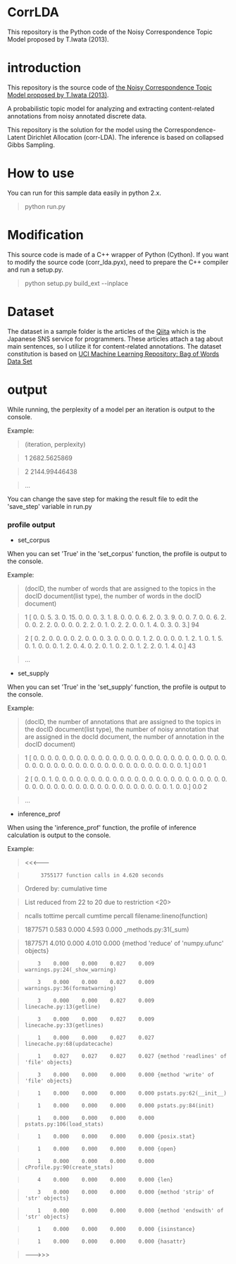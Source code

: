 # CorrLDA
This repository is the Python code of the Noisy Correspondence Topic Model proposed by T.Iwata (2013).

# introduction
This repository is the source code of [the Noisy Correspondence Topic Model proposed by T.Iwata (2013)](http://ieeexplore.ieee.org/xpl/login.jsp?tp=&arnumber=6193102&url=http%3A%2F%2Fieeexplore.ieee.org%2Fiel5%2F69%2F6517838%2F06193102.pdf%3Farnumber%3D6193102).

A probabilistic topic model for analyzing and extracting content-related annotations from noisy annotated discrete data. 

This repository is the solution for the model using the Correspondence-Latent Dirichlet Allocation (corr-LDA).
The inference is based on collapsed Gibbs Sampling.

# How to use
You can run for this sample data easily in python 2.x.

> python run.py

# Modification
This source code is made of a C++ wrapper of Python (Cython).
If you want to modify the source code (corr_lda.pyx), need to prepare the C++ compiler and run a setup.py.

> python setup.py build_ext --inplace

# Dataset
The dataset in a sample folder is the articles of the [Qiita](http://qiita.com/) which is the Japanese SNS service for programmers.
These articles attach a tag about main sentences, so I utilize it for content-related annotations.
The dataset constitution is based on [UCI Machine Learning Repository: Bag of Words Data Set](http://archive.ics.uci.edu/ml/datasets/Bag+of+Words)

# output
While running, the perplexity of a model per an iteration is output to the console.

Example:
> (iteration, perplexity)

> 1 2682.5625869

> 2 2144.99446438

> ...

You can change the save step for making the result file to edit the 'save_step' variable in run.py

### profile output

- set_corpus

When you can set 'True' in the 'set\_corpus' function, the profile is output to the console. 

Example:
> (docID, the number of words that are assigned to the topics in the docID document(list type), the number of words in the docID document)

> 1 [  0.   0.   5.   3.   0.  15.   0.   0.   0.   3.   1.   8.   0.   0.   0.   6.   2.   0.   3.   9.   0.   0.   7.   0.   0.   6.   2.   0.   0.   2.   2.   0.   0.   0.   0.   2.   2.   0.   1.   0.   2.   2.   0.   0.   1.   4.   0.   3.   0.   3.] 94

> 2 [ 0.  2.  0.  0.  0.  0.  2.  0.  0.  0.  3.  0.  0.  0.  0.  1.  2.  0.   0.  0.  0.  1.  2.  1.  0.  1.  5.  0.  1.  0.  0.  0.  1.  2.  0.  4.   0.  2.  0.  1.  0.  2.  0.  1.  2.  2.  0.  1.  4.  0.] 43

> ...

- set_supply

When you can set 'True' in the 'set\_supply' function, the profile is output to the console. 

Example:
> (docID, the number of annotations that are assigned to the topics in the docID document(list type), the number of noisy annotation that are assigned in the docId document, the number of annotation in the docID document)

> 1 [ 0.  0.  0.  0.  0.  0.  0.  0.  0.  0.  0.  0.  0.  0.  0.  0.  0.  0.   0.  0.  0.  0.  0.  0.  0.  0.  0.  0.  0.  0.  0.  0.  0.  0.  0.  0.   0.  0.  0.  0.  0.  0.  0.  0.  0.  0.  0.  0.  0.  1.] 0.0 1

> 2 [ 0.  0.  1.  0.  0.  0.  0.  0.  0.  0.  0.  0.  0.  0.  0.  0.  0.  0.   0.  0.  0.  0.  0.  0.  0.  0.  0.  0.  0.  0.  0.  0.  0.  0.  0.  0.   0.  0.  0.  0.  0.  0.  0.  0.  0.  0.  0.  1.  0.  0.] 0.0 2

> ...

- inference_prof

When using the 'inference\_prof' function, the profile of inference calculation is output to the console.

Example:
> <<<---

>          3755177 function calls in 4.620 seconds

> 

>    Ordered by: cumulative time

>    List reduced from 22 to 20 due to restriction <20>

> 

>    ncalls  tottime  percall  cumtime  percall filename:lineno(function)

>   1877571    0.583    0.000    4.593    0.000 _methods.py:31(_sum)

>   1877571    4.010    0.000    4.010    0.000 {method 'reduce' of 'numpy.ufunc' objects}

>         3    0.000    0.000    0.027    0.009 warnings.py:24(_show_warning)

>         3    0.000    0.000    0.027    0.009 warnings.py:36(formatwarning)

>         3    0.000    0.000    0.027    0.009 linecache.py:13(getline)

>         3    0.000    0.000    0.027    0.009 linecache.py:33(getlines)

>         1    0.000    0.000    0.027    0.027 linecache.py:68(updatecache)

>         1    0.027    0.027    0.027    0.027 {method 'readlines' of 'file' objects}

>         3    0.000    0.000    0.000    0.000 {method 'write' of 'file' objects}

>         1    0.000    0.000    0.000    0.000 pstats.py:62(__init__)

>         1    0.000    0.000    0.000    0.000 pstats.py:84(init)

>         1    0.000    0.000    0.000    0.000 pstats.py:106(load_stats)

>         1    0.000    0.000    0.000    0.000 {posix.stat}

>         1    0.000    0.000    0.000    0.000 {open}

>         1    0.000    0.000    0.000    0.000 cProfile.py:90(create_stats)

>         4    0.000    0.000    0.000    0.000 {len}

>         3    0.000    0.000    0.000    0.000 {method 'strip' of 'str' objects}

>         1    0.000    0.000    0.000    0.000 {method 'endswith' of 'str' objects}

>         1    0.000    0.000    0.000    0.000 {isinstance}

>         1    0.000    0.000    0.000    0.000 {hasattr}

> 

> 

> 

> --->>>
